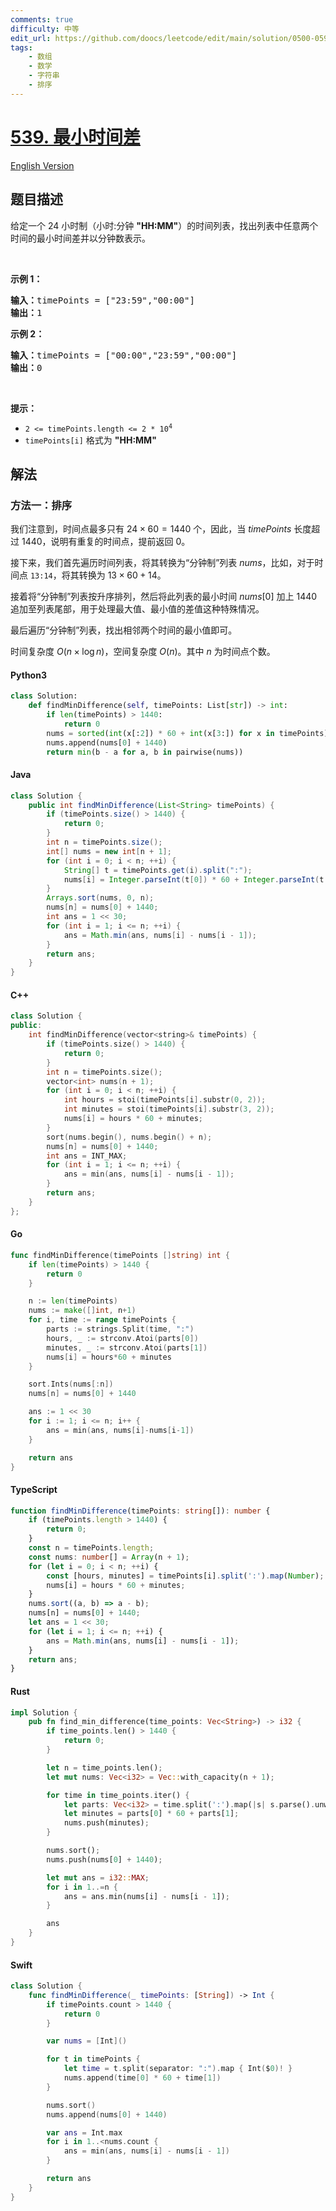 ```yaml
---
comments: true
difficulty: 中等
edit_url: https://github.com/doocs/leetcode/edit/main/solution/0500-0599/0539.Minimum%20Time%20Difference/README.md
tags:
    - 数组
    - 数学
    - 字符串
    - 排序
---
```


<!-- problem:start -->

# [539. 最小时间差](https://leetcode.cn/problems/minimum-time-difference)

[English Version](/solution/0500-0599/0539.Minimum%20Time%20Difference/README_EN.md)

## 题目描述

<!-- description:start -->

<p>给定一个 24 小时制（小时:分钟 <strong>"HH:MM"</strong>）的时间列表，找出列表中任意两个时间的最小时间差并以分钟数表示。</p>

<p>&nbsp;</p>

<p><strong>示例 1：</strong></p>

<pre>
<strong>输入：</strong>timePoints = ["23:59","00:00"]
<strong>输出：</strong>1
</pre>

<p><strong>示例 2：</strong></p>

<pre>
<strong>输入：</strong>timePoints = ["00:00","23:59","00:00"]
<strong>输出：</strong>0
</pre>

<p>&nbsp;</p>

<p><strong>提示：</strong></p>

<ul>
	<li><code>2 &lt;= timePoints.length &lt;= 2 * 10<sup>4</sup></code></li>
	<li><code>timePoints[i]</code> 格式为 <strong>"HH:MM"</strong></li>
</ul>

<!-- description:end -->

## 解法

<!-- solution:start -->

### 方法一：排序

我们注意到，时间点最多只有 $24 \times 60 = 1440$ 个，因此，当 $timePoints$ 长度超过 $1440$，说明有重复的时间点，提前返回 $0$。

接下来，我们首先遍历时间列表，将其转换为“分钟制”列表 $nums$，比如，对于时间点 `13:14`，将其转换为 $13 \times 60 + 14$。

接着将“分钟制”列表按升序排列，然后将此列表的最小时间 $nums[0]$ 加上 $1440$ 追加至列表尾部，用于处理最大值、最小值的差值这种特殊情况。

最后遍历“分钟制”列表，找出相邻两个时间的最小值即可。

时间复杂度 $O(n \times \log n)$，空间复杂度 $O(n)$。其中 $n$ 为时间点个数。

<!-- tabs:start -->

#### Python3

```python
class Solution:
    def findMinDifference(self, timePoints: List[str]) -> int:
        if len(timePoints) > 1440:
            return 0
        nums = sorted(int(x[:2]) * 60 + int(x[3:]) for x in timePoints)
        nums.append(nums[0] + 1440)
        return min(b - a for a, b in pairwise(nums))
```

#### Java

```java
class Solution {
    public int findMinDifference(List<String> timePoints) {
        if (timePoints.size() > 1440) {
            return 0;
        }
        int n = timePoints.size();
        int[] nums = new int[n + 1];
        for (int i = 0; i < n; ++i) {
            String[] t = timePoints.get(i).split(":");
            nums[i] = Integer.parseInt(t[0]) * 60 + Integer.parseInt(t[1]);
        }
        Arrays.sort(nums, 0, n);
        nums[n] = nums[0] + 1440;
        int ans = 1 << 30;
        for (int i = 1; i <= n; ++i) {
            ans = Math.min(ans, nums[i] - nums[i - 1]);
        }
        return ans;
    }
}
```

#### C++

```cpp
class Solution {
public:
    int findMinDifference(vector<string>& timePoints) {
        if (timePoints.size() > 1440) {
            return 0;
        }
        int n = timePoints.size();
        vector<int> nums(n + 1);
        for (int i = 0; i < n; ++i) {
            int hours = stoi(timePoints[i].substr(0, 2));
            int minutes = stoi(timePoints[i].substr(3, 2));
            nums[i] = hours * 60 + minutes;
        }
        sort(nums.begin(), nums.begin() + n);
        nums[n] = nums[0] + 1440;
        int ans = INT_MAX;
        for (int i = 1; i <= n; ++i) {
            ans = min(ans, nums[i] - nums[i - 1]);
        }
        return ans;
    }
};
```

#### Go

```go
func findMinDifference(timePoints []string) int {
	if len(timePoints) > 1440 {
		return 0
	}

	n := len(timePoints)
	nums := make([]int, n+1)
	for i, time := range timePoints {
		parts := strings.Split(time, ":")
		hours, _ := strconv.Atoi(parts[0])
		minutes, _ := strconv.Atoi(parts[1])
		nums[i] = hours*60 + minutes
	}

	sort.Ints(nums[:n])
	nums[n] = nums[0] + 1440

	ans := 1 << 30
	for i := 1; i <= n; i++ {
		ans = min(ans, nums[i]-nums[i-1])
	}

	return ans
}
```

#### TypeScript

```ts
function findMinDifference(timePoints: string[]): number {
    if (timePoints.length > 1440) {
        return 0;
    }
    const n = timePoints.length;
    const nums: number[] = Array(n + 1);
    for (let i = 0; i < n; ++i) {
        const [hours, minutes] = timePoints[i].split(':').map(Number);
        nums[i] = hours * 60 + minutes;
    }
    nums.sort((a, b) => a - b);
    nums[n] = nums[0] + 1440;
    let ans = 1 << 30;
    for (let i = 1; i <= n; ++i) {
        ans = Math.min(ans, nums[i] - nums[i - 1]);
    }
    return ans;
}
```

#### Rust

```rust
impl Solution {
    pub fn find_min_difference(time_points: Vec<String>) -> i32 {
        if time_points.len() > 1440 {
            return 0;
        }

        let n = time_points.len();
        let mut nums: Vec<i32> = Vec::with_capacity(n + 1);

        for time in time_points.iter() {
            let parts: Vec<i32> = time.split(':').map(|s| s.parse().unwrap()).collect();
            let minutes = parts[0] * 60 + parts[1];
            nums.push(minutes);
        }

        nums.sort();
        nums.push(nums[0] + 1440);

        let mut ans = i32::MAX;
        for i in 1..=n {
            ans = ans.min(nums[i] - nums[i - 1]);
        }

        ans
    }
}
```

#### Swift

```swift
class Solution {
    func findMinDifference(_ timePoints: [String]) -> Int {
        if timePoints.count > 1440 {
            return 0
        }

        var nums = [Int]()

        for t in timePoints {
            let time = t.split(separator: ":").map { Int($0)! }
            nums.append(time[0] * 60 + time[1])
        }

        nums.sort()
        nums.append(nums[0] + 1440)

        var ans = Int.max
        for i in 1..<nums.count {
            ans = min(ans, nums[i] - nums[i - 1])
        }

        return ans
    }
}
```

<!-- tabs:end -->

<!-- solution:end -->

<!-- problem:end -->
